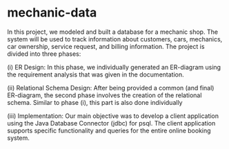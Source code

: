 # mechanic-data

In this project, we modeled and built a database for a mechanic shop. The system will be used to track information about customers, cars, mechanics, car ownership, service request, and billing information. The project is divided into three phases:

(i) ER Design: In this phase, we individually generated an ER-diagram using the requirement analysis that was given in the documentation.

(ii) Relational Schema Design: After being provided a common (and final) ER-diagram, the second phase involves the creation of the relational schema. Similar to phase (i), this part is also done individually

(iii) Implementation: Our main objective was to develop a client application using the Java Database Connector (jdbc) for psql. The client application supports specific functionality and queries for the entire online booking system. 

